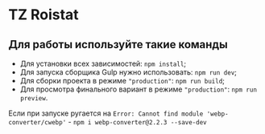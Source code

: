# TZ Roistat

## Для работы используйте такие команды

- Для установки всех зависимостей: `npm install`;
- Для запуска сборщика Gulp нужно использовать: `npm run dev`;
- Для сборки проекта в режиме `"production"`: `npm run build`;
- Для просмотра финального вариант в режиме `"production"`: `npm run preview`.


Если при запуске ругается на `Error: Cannot find module 'webp-converter/cwebp'` - `npm i webp-converter@2.2.3 --save-dev
`
